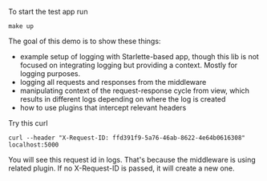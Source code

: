 To start the test app run

```shell
make up
```

The goal of this demo is to show these things:
- example setup of logging with Starlette-based app, though this lib is not focused on integrating logging but providing a context. Mostly for logging purposes.
- logging all requests and responses from the middleware
- manipulating context of the request-response cycle from view, which results in different  logs depending on where the log is created
- how to use plugins that intercept relevant headers

Try this curl

```shell
curl --header "X-Request-ID: ffd391f9-5a76-46ab-8622-4e64b0616308" localhost:5000
```

You will see this request id in logs. That's because the middleware is using related plugin.
If no X-Request-ID is passed, it will create a new one.
